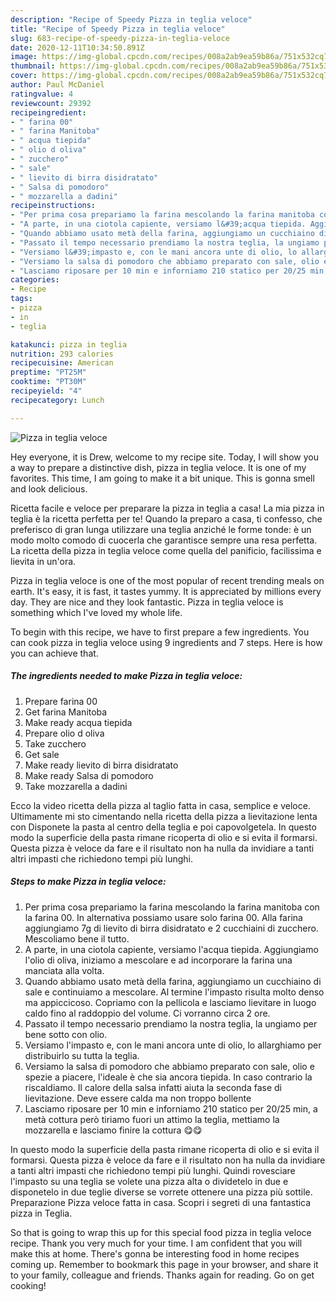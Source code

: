 ```yaml
---
description: "Recipe of Speedy Pizza in teglia veloce"
title: "Recipe of Speedy Pizza in teglia veloce"
slug: 683-recipe-of-speedy-pizza-in-teglia-veloce
date: 2020-12-11T10:34:50.891Z
image: https://img-global.cpcdn.com/recipes/008a2ab9ea59b86a/751x532cq70/pizza-in-teglia-veloce-recipe-main-photo.jpg
thumbnail: https://img-global.cpcdn.com/recipes/008a2ab9ea59b86a/751x532cq70/pizza-in-teglia-veloce-recipe-main-photo.jpg
cover: https://img-global.cpcdn.com/recipes/008a2ab9ea59b86a/751x532cq70/pizza-in-teglia-veloce-recipe-main-photo.jpg
author: Paul McDaniel
ratingvalue: 4
reviewcount: 29392
recipeingredient:
- " farina 00"
- " farina Manitoba"
- " acqua tiepida"
- " olio d oliva"
- " zucchero"
- " sale"
- " lievito di birra disidratato"
- " Salsa di pomodoro"
- " mozzarella a dadini"
recipeinstructions:
- "Per prima cosa prepariamo la farina mescolando la farina manitoba con la farina 00. In alternativa possiamo usare solo farina 00. Alla farina aggiungiamo 7g di lievito di birra disidratato e 2 cucchiaini di zucchero. Mescoliamo bene il tutto."
- "A parte, in una ciotola capiente, versiamo l&#39;acqua tiepida. Aggiungiamo l&#39;olio di oliva, iniziamo a mescolare e ad incorporare la farina una manciata alla volta."
- "Quando abbiamo usato metà della farina, aggiungiamo un cucchiaino di sale e continuiamo a mescolare. Al termine l&#39;impasto risulta molto denso ma appiccicoso. Copriamo con la pellicola e lasciamo lievitare in luogo caldo fino al raddoppio del volume. Ci vorranno circa 2 ore."
- "Passato il tempo necessario prendiamo la nostra teglia, la ungiamo per bene sotto con olio."
- "Versiamo l&#39;impasto e, con le mani ancora unte di olio, lo allarghiamo per distribuirlo su tutta la teglia."
- "Versiamo la salsa di pomodoro che abbiamo preparato con sale, olio e spezie a piacere, l&#39;ideale è che sia ancora tiepida. In caso contrario la riscaldiamo. Il calore della salsa infatti aiuta la seconda fase di lievitazione. Deve essere calda ma non troppo bollente"
- "Lasciamo riposare per 10 min e inforniamo 210 statico per 20/25 min, a metà cottura però tiriamo fuori un attimo la teglia, mettiamo la mozzarella e lasciamo finire la cottura 😋😋"
categories:
- Recipe
tags:
- pizza
- in
- teglia

katakunci: pizza in teglia 
nutrition: 293 calories
recipecuisine: American
preptime: "PT25M"
cooktime: "PT30M"
recipeyield: "4"
recipecategory: Lunch

---
```



![Pizza in teglia veloce](https://img-global.cpcdn.com/recipes/008a2ab9ea59b86a/751x532cq70/pizza-in-teglia-veloce-recipe-main-photo.jpg)

Hey everyone, it is Drew, welcome to my recipe site. Today, I will show you a way to prepare a distinctive dish, pizza in teglia veloce. It is one of my favorites. This time, I am going to make it a bit unique. This is gonna smell and look delicious.

Ricetta facile e veloce per preparare la pizza in teglia a casa! La mia pizza in teglia è la ricetta perfetta per te! Quando la preparo a casa, ti confesso, che preferisco di gran lunga utilizzare una teglia anziché le forme tonde: è un modo molto comodo di cuocerla che garantisce sempre una resa perfetta. La ricetta della pizza in teglia veloce come quella del panificio, facilissima e lievita in un&#39;ora.

Pizza in teglia veloce is one of the most popular of recent trending meals on earth. It's easy, it is fast, it tastes yummy. It is appreciated by millions every day. They are nice and they look fantastic. Pizza in teglia veloce is something which I've loved my whole life.


To begin with this recipe, we have to first prepare a few ingredients. You can cook pizza in teglia veloce using 9 ingredients and 7 steps. Here is how you can achieve that.

<!--inarticleads1-->

##### The ingredients needed to make Pizza in teglia veloce:

1. Prepare  farina 00
1. Get  farina Manitoba
1. Make ready  acqua tiepida
1. Prepare  olio d oliva
1. Take  zucchero
1. Get  sale
1. Make ready  lievito di birra disidratato
1. Make ready  Salsa di pomodoro
1. Take  mozzarella a dadini


Ecco la video ricetta della pizza al taglio fatta in casa, semplice e veloce. Ultimamente mi sto cimentando nella ricetta della pizza a lievitazione lenta con Disponete la pasta al centro della teglia e poi capovolgetela. In questo modo la superficie della pasta rimane ricoperta di olio e si evita il formarsi. Questa pizza è veloce da fare e il risultato non ha nulla da invidiare a tanti altri impasti che richiedono tempi più lunghi. 

<!--inarticleads2-->

##### Steps to make Pizza in teglia veloce:

1. Per prima cosa prepariamo la farina mescolando la farina manitoba con la farina 00. In alternativa possiamo usare solo farina 00. Alla farina aggiungiamo 7g di lievito di birra disidratato e 2 cucchiaini di zucchero. Mescoliamo bene il tutto.
1. A parte, in una ciotola capiente, versiamo l&#39;acqua tiepida. Aggiungiamo l&#39;olio di oliva, iniziamo a mescolare e ad incorporare la farina una manciata alla volta.
1. Quando abbiamo usato metà della farina, aggiungiamo un cucchiaino di sale e continuiamo a mescolare. Al termine l&#39;impasto risulta molto denso ma appiccicoso. Copriamo con la pellicola e lasciamo lievitare in luogo caldo fino al raddoppio del volume. Ci vorranno circa 2 ore.
1. Passato il tempo necessario prendiamo la nostra teglia, la ungiamo per bene sotto con olio.
1. Versiamo l&#39;impasto e, con le mani ancora unte di olio, lo allarghiamo per distribuirlo su tutta la teglia.
1. Versiamo la salsa di pomodoro che abbiamo preparato con sale, olio e spezie a piacere, l&#39;ideale è che sia ancora tiepida. In caso contrario la riscaldiamo. Il calore della salsa infatti aiuta la seconda fase di lievitazione. Deve essere calda ma non troppo bollente
1. Lasciamo riposare per 10 min e inforniamo 210 statico per 20/25 min, a metà cottura però tiriamo fuori un attimo la teglia, mettiamo la mozzarella e lasciamo finire la cottura 😋😋


In questo modo la superficie della pasta rimane ricoperta di olio e si evita il formarsi. Questa pizza è veloce da fare e il risultato non ha nulla da invidiare a tanti altri impasti che richiedono tempi più lunghi. Quindi rovesciare l&#39;impasto su una teglia se volete una pizza alta o dividetelo in due e disponetelo in due teglie diverse se vorrete ottenere una pizza più sottile. Preparazione Pizza veloce fatta in casa. Scopri i segreti di una fantastica pizza in Teglia. 

So that is going to wrap this up for this special food pizza in teglia veloce recipe. Thank you very much for your time. I am confident that you will make this at home. There's gonna be interesting food in home recipes coming up. Remember to bookmark this page in your browser, and share it to your family, colleague and friends. Thanks again for reading. Go on get cooking!
